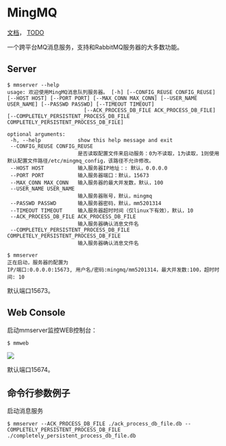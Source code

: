 # MingMQ

[文档](http://serv_pro:5000/MingMQ/)，
[TODO](http://serv_pro:3000/kael/MingMQ/src/master/TODO.md)

一个跨平台MQ消息服务，支持和RabbitMQ服务器的大多数功能。

## Server

```
$ mmserver --help
usage: 欢迎使用MingMQ消息队列服务器。 [-h] [--CONFIG_REUSE CONFIG_REUSE] [--HOST HOST] [--PORT PORT] [--MAX_CONN MAX_CONN] [--USER_NAME USER_NAME] [--PASSWD PASSWD] [--TIMEOUT TIMEOUT]
                         [--ACK_PROCESS_DB_FILE ACK_PROCESS_DB_FILE] [--COMPLETELY_PERSISTENT_PROCESS_DB_FILE COMPLETELY_PERSISTENT_PROCESS_DB_FILE]

optional arguments:
 -h, --help            show this help message and exit
 --CONFIG_REUSE CONFIG_REUSE
                       是否读取配置文件来启动服务：0为不读取，1为读取，1则使用默认配置文件路径/etc/mingmq_config，该路径不允许修改。
 --HOST HOST           输入服务器IP地址：: 默认，0.0.0.0
 --PORT PORT           输入服务器端口：默认，15673
 --MAX_CONN MAX_CONN   输入服务器的最大并发数，默认，100
 --USER_NAME USER_NAME
                       输入服务器账号，默认，mingmq
 --PASSWD PASSWD       输入服务器密码，默认，mm5201314
 --TIMEOUT TIMEOUT     输入服务器超时时间（仅linux下有效），默认，10
 --ACK_PROCESS_DB_FILE ACK_PROCESS_DB_FILE
                       输入服务器确认消息文件名
 --COMPLETELY_PERSISTENT_PROCESS_DB_FILE COMPLETELY_PERSISTENT_PROCESS_DB_FILE
                       输入服务器确认消息文件名

$ mmserver
正在启动，服务器的配置为
IP/端口:0.0.0.0:15673, 用户名/密码:mingmq/mm5201314，最大并发数:100，超时时间: 10
```

默认端口15673。

## Web Console

启动mmserver监控WEB控制台：

```
$ mmweb
```

![](http://serv_pro:3000/kael/MingMQ/raw/master/web_console.png)

默认端口15674。


## 命令行参数例子

启动消息服务
```
$ mmserver --ACK_PROCESS_DB_FILE ./ack_process_db_file.db --COMPLETELY_PERSISTENT_PROCESS_DB_FILE ./completely_persistent_process_db_file.db
```